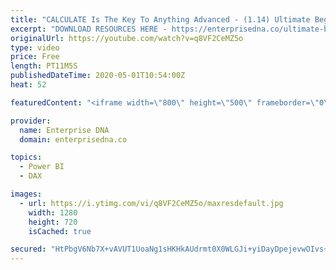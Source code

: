 ```yaml
---
title: "CALCULATE Is The Key To Anything Advanced - (1.14) Ultimate Beginners Guide to DAX 2020"
excerpt: "DOWNLOAD RESOURCES HERE - https://enterprisedna.co/ultimate-beginners-guide-to-dax-resource-downloads/ START FROM THE BEGINNING - https://www.youtube.com/playlist?list=PL1myWUzvmmDGmLfty3BDluz8nzme1dZxg  Follow along to the beginners guide DAX tutorials by using the demo data available for download."
originalUrl: https://youtube.com/watch?v=q8VF2CeMZ5o
type: video
price: Free
length: PT11M5S
publishedDateTime: 2020-05-01T10:54:00Z
heat: 52

featuredContent: "<iframe width=\"800\" height=\"500\" frameborder=\"0\" src=\"https://www.youtube.com/embed/q8VF2CeMZ5o\" allow=\"accelerometer; autoplay; encrypted-media; gyroscope; picture-in-picture\" allowfullscreen></iframe>"

provider:
  name: Enterprise DNA
  domain: enterprisedna.co

topics:
  - Power BI
  - DAX

images:
  - url: https://i.ytimg.com/vi/q8VF2CeMZ5o/maxresdefault.jpg
    width: 1280
    height: 720
    isCached: true

secured: "HtPbgV6Nb7X+vAVUT1UoaNg1sHKHkAUdrmt0X0WLGJi+yiDayDpejevwOIvs+JFY5Yjqkr2XQwabFnM/QrYdlkUW+wTRJlyOqKagmzuMX/q+SAizteAwquYoRB7iOb6or8qK0DPvZXM5psz6FPC+iUVmn33Ux8WwN74VhMmu5Oqt9IicSG909+kmLmxjQ9J08wmJnQgv4f6DDHrAvmG6HgLKP+jlNQ1sXmYBrDiH32CyWf9q1S5kA3R9TwlkezzXefNt2TAdLKqXFuPW1LRqZXy/ryYfArikZm3LGVrrL969jC83zyDvwany7mwYLfVrwFs2UcXMD15IH6EKCZewYAKpyjh4oNPnardnxl79xhXpnoiPuYwsZEzAUZkdfrKnZjp59nX+8ldcidoCTaaenkMyOgpGWvqAtTXSPCMY/+U=;bR6xrTPtBWZwAXkjReM+4w=="
---
```


